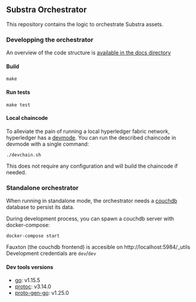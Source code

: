 ## Substra Orchestrator

This repository contains the logic to orchestrate Substra assets.

### Developping the orchestrator

An overview of the code structure is [available in the docs directory](./docs/architecture.md)

#### Build

`make`

#### Run tests

`make test`

#### Local chaincode

To alleviate the pain of running a local hyperledger fabric network, hyperledger has a [devmode](https://hyperledger-fabric.readthedocs.io/en/latest/peer-chaincode-devmode.html).
You can run the described chaincode in devmode with a single command:

`./devchain.sh`

This does not require any configuration and will build the chaincode if needed.

### Standalone orchestrator

When running in standalone mode, the orchestrator needs a [couchdb](https://couchdb.apache.org/)
database to persist its data.

During development process, you can spawn a couchdb server with docker-compose:
```
docker-compose start
```

Fauxton (the couchdb frontend) is accesible on http://localhost:5984/_utils
Development credentials are `dev`/`dev`

#### Dev tools versions

- [go](https://golang.org/): v1.15.5
- [protoc](https://github.com/protocolbuffers/protobuf): v3.14.0
- [proto-gen-go](https://grpc.io/docs/languages/go/quickstart/#prerequisites): v1.25.0
